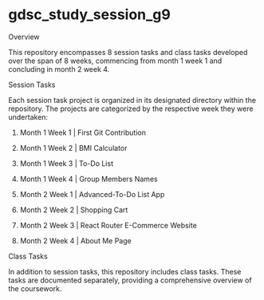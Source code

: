# gdsc_study_session_g9

Overview

This repository encompasses 8 session tasks and class tasks developed over the span of 8 weeks, commencing from month 1 week 1 and concluding in month 2 week 4.

Session Tasks

Each session task project is organized in its designated directory within the repository. The projects are categorized by the respective week they were undertaken:

1. Month 1 Week 1 | First Git Contribution
 
2. Month 1 Week 2 | BMI Calculator

3. Month 1 Week 3 | To-Do List

4. Month 1 Week 4 | Group Members Names

5. Month 2 Week 1 | Advanced-To-Do List App

6. Month 2 Week 2 | Shopping Cart

7. Month 2 Week 3 | React Router E-Commerce Website

8. Month 2 Week 4 | About Me Page

Class Tasks

In addition to session tasks, this repository includes class tasks. These tasks are documented separately, providing a comprehensive overview of the coursework.
